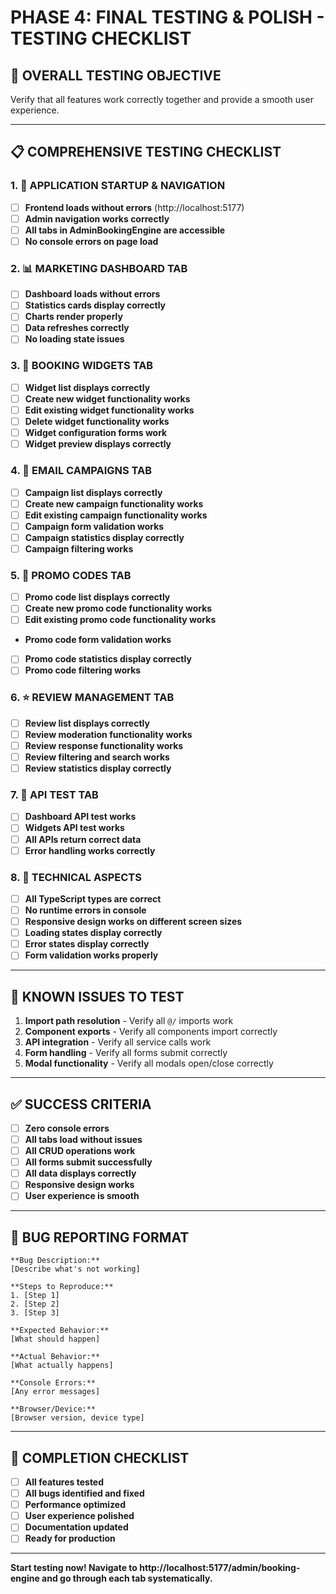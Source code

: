 # **PHASE 4: FINAL TESTING & POLISH - TESTING CHECKLIST**

## **🎯 OVERALL TESTING OBJECTIVE**
Verify that all features work correctly together and provide a smooth user experience.

---

## **📋 COMPREHENSIVE TESTING CHECKLIST**

### **1. 🚀 APPLICATION STARTUP & NAVIGATION**
- [ ] **Frontend loads without errors** (http://localhost:5177)
- [ ] **Admin navigation works correctly**
- [ ] **All tabs in AdminBookingEngine are accessible**
- [ ] **No console errors on page load**

### **2. 📊 MARKETING DASHBOARD TAB**
- [ ] **Dashboard loads without errors**
- [ ] **Statistics cards display correctly**
- [ ] **Charts render properly**
- [ ] **Data refreshes correctly**
- [ ] **No loading state issues**

### **3. 🎨 BOOKING WIDGETS TAB**
- [ ] **Widget list displays correctly**
- [ ] **Create new widget functionality works**
- [ ] **Edit existing widget functionality works**
- [ ] **Delete widget functionality works**
- [ ] **Widget configuration forms work**
- [ ] **Widget preview displays correctly**

### **4. 📧 EMAIL CAMPAIGNS TAB**
- [ ] **Campaign list displays correctly**
- [ ] **Create new campaign functionality works**
- [ ] **Edit existing campaign functionality works**
- [ ] **Campaign form validation works**
- [ ] **Campaign statistics display correctly**
- [ ] **Campaign filtering works**

### **5. 🎫 PROMO CODES TAB**
- [ ] **Promo code list displays correctly**
- [ ] **Create new promo code functionality works**
- [ ] **Edit existing promo code functionality works**
- **Promo code form validation works**
- [ ] **Promo code statistics display correctly**
- [ ] **Promo code filtering works**

### **6. ⭐ REVIEW MANAGEMENT TAB**
- [ ] **Review list displays correctly**
- [ ] **Review moderation functionality works**
- [ ] **Review response functionality works**
- [ ] **Review filtering and search works**
- [ ] **Review statistics display correctly**

### **7. 🧪 API TEST TAB**
- [ ] **Dashboard API test works**
- [ ] **Widgets API test works**
- [ ] **All APIs return correct data**
- [ ] **Error handling works correctly**

### **8. 🔧 TECHNICAL ASPECTS**
- [ ] **All TypeScript types are correct**
- [ ] **No runtime errors in console**
- [ ] **Responsive design works on different screen sizes**
- [ ] **Loading states display correctly**
- [ ] **Error states display correctly**
- [ ] **Form validation works properly**

---

## **🐛 KNOWN ISSUES TO TEST**
1. **Import path resolution** - Verify all `@/` imports work
2. **Component exports** - Verify all components import correctly
3. **API integration** - Verify all service calls work
4. **Form handling** - Verify all forms submit correctly
5. **Modal functionality** - Verify all modals open/close correctly

---

## **✅ SUCCESS CRITERIA**
- [ ] **Zero console errors**
- [ ] **All tabs load without issues**
- [ ] **All CRUD operations work**
- [ ] **All forms submit successfully**
- [ ] **All data displays correctly**
- [ ] **Responsive design works**
- [ ] **User experience is smooth**

---

## **🚨 BUG REPORTING FORMAT**
```
**Bug Description:**
[Describe what's not working]

**Steps to Reproduce:**
1. [Step 1]
2. [Step 2]
3. [Step 3]

**Expected Behavior:**
[What should happen]

**Actual Behavior:**
[What actually happens]

**Console Errors:**
[Any error messages]

**Browser/Device:**
[Browser version, device type]
```

---

## **🎉 COMPLETION CHECKLIST**
- [ ] **All features tested**
- [ ] **All bugs identified and fixed**
- [ ] **Performance optimized**
- [ ] **User experience polished**
- [ ] **Documentation updated**
- [ ] **Ready for production**

---

**Start testing now! Navigate to http://localhost:5177/admin/booking-engine and go through each tab systematically.**
